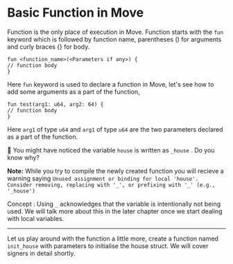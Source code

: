 # Basic Function in Move

Function is the only place of execution in Move. Function starts with the `fun` keyword which is followed by function name, parentheses () for arguments and curly braces {} for body.


```move
fun <function_name>(<Parameters if any>) {
// function body
}
```

Here `fun` keyword is used to declare a function in Move, let's see how to add some arguments as a part of the function,
```move
fun test(arg1: u64, arg2: 64) {
// function body
}
```

Here `arg1` of type `u64` and `arg1` of type `u64` are the two parameters declared as a part of the function.


🤔 You might have noticed the variable `house` is written as `_house` . Do you know why?

**Note:** While you try to compile the newly created function you will recieve a warning saying `Unused assignment or binding for local 'house'. Consider removing, replacing with '_', or prefixing with '_' (e.g., '_house')` 

Concept : Using `_` acknowledges that the variable is intentionally not being used. We will talk more about this in the later chapter once we start dealing with local variables.


---
Let us play around with the function a little more, create a function named `init_house` with parameters to initialise the house struct. We will cover signers in detail shortly.


